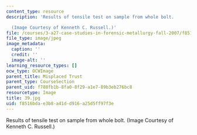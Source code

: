 ```yaml
---
content_type: resource
description: 'Results of tensile test on sample from whole bolt.

  (Image Courtesy of Kenneth C. Russell.)'
file: /courses/3-a27-case-studies-in-forensic-metallurgy-fall-2007/f8516bdae3b8a41dd916a25d5ff97f3e_39.jpg
file_type: image/jpeg
image_metadata:
  caption: ''
  credit: ''
  image-alt: ''
learning_resource_types: []
ocw_type: OCWImage
parent_title: Misplaced Trust
parent_type: CourseSection
parent_uid: f788fb1b-8fa0-8f29-a1e7-89b3eb276bc8
resourcetype: Image
title: 39.jpg
uid: f8516bda-e3b8-a41d-d916-a25d5ff97f3e
---
```

Results of tensile test on sample from whole bolt.
(Image Courtesy of Kenneth C. Russell.)

